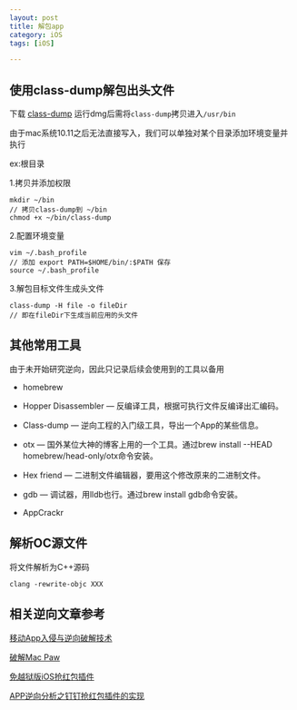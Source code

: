 ```yaml
---
layout: post
title: 解包app
category: iOS
tags: [iOS]

---
```



## 使用class-dump解包出头文件

下载 [class-dump](http://stevenygard.com/projects/class-dump/)
运行dmg后需将`class-dump`拷贝进入`/usr/bin`

由于mac系统10.11之后无法直接写入，我们可以单独对某个目录添加环境变量并执行

ex:根目录

1.拷贝并添加权限

```
mkdir ~/bin
// 拷贝class-dump到 ~/bin
chmod +x ~/bin/class-dump
```

2.配置环境变量

```
vim ~/.bash_profile
// 添加 export PATH=$HOME/bin/:$PATH 保存
source ~/.bash_profile
```

3.解包目标文件生成头文件

```
class-dump -H file -o fileDir
// 即在fileDir下生成当前应用的头文件
```


## 其他常用工具

由于未开始研究逆向，因此只记录后续会使用到的工具以备用

* homebrew

* Hopper Disassembler — 反编译工具，根据可执行文件反编译出汇编码。

* Class-dump — 逆向工程的入门级工具，导出一个App的某些信息。

* otx — 国外某位大神的博客上用的一个工具。通过brew install --HEAD homebrew/head-only/otx命令安装。

* Hex friend — 二进制文件编辑器，要用这个修改原来的二进制文件。

* gdb — 调试器，用lldb也行。通过brew install gdb命令安装。

* AppCrackr


## 解析OC源文件

将文件解析为C++源码

```
clang -rewrite-objc XXX
```



## 相关逆向文章参考

[移动App入侵与逆向破解技术](http://dev.qq.com/topic/577e0acc896e9ebb6865f321)

[破解Mac Paw](https://bestswifter.com/app-crack/)

[免越狱版iOS抢红包插件](http://www.swiftyper.com/2016/12/26/wechat-redenvelop-tweak-for-non-jailbroken-iphone/)

[APP逆向分析之钉钉抢红包插件的实现](https://yohunl.com/ding-ding-qiang-hong-bao-cha-jian-iospian/)
